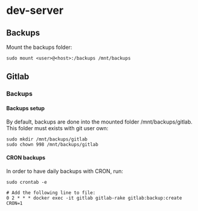 # dev-server

## Backups

Mount the backups folder:

```shell
sudo mount <user>@<host>:/backups /mnt/backups
```

## Gitlab

### Backups

#### Backups setup
By default, backups are done into the mounted folder /mnt/backups/gitlab.
This folder must exists with git user own:

```shell
sudo mkdir /mnt/backups/gitlab
sudo chown 998 /mnt/backups/gitlab
```

#### CRON backups
In order to have daily backups with CRON, run:

```shell
sudo crontab -e

# Add the following line to file:
0 2 * * * docker exec -it gitlab gitlab-rake gitlab:backup:create CRON=1
```
